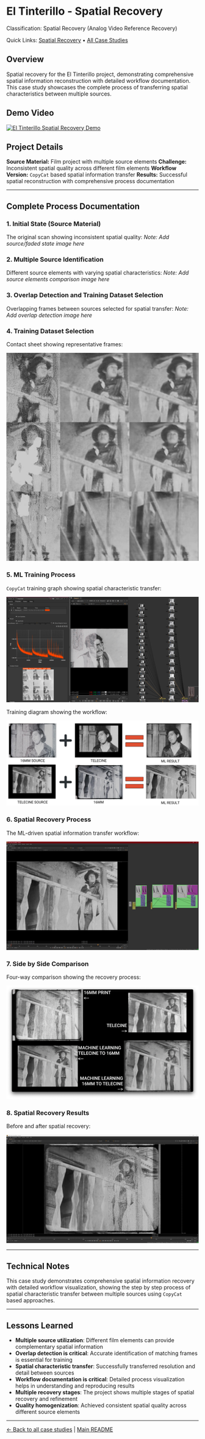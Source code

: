 # El Tinterillo - Spatial Recovery

Classification: Spatial Recovery (Analog Video Reference Recovery)

Quick Links: [Spatial Recovery](../spatial-recovery.md) • [All Case Studies](../case-studies.md)

## Overview
Spatial recovery for the El Tinterillo project, demonstrating comprehensive spatial information reconstruction with detailed workflow documentation. This case study showcases the complete process of transferring spatial characteristics between multiple sources.

## Demo Video

[![El Tinterillo Spatial Recovery Demo](https://img.youtube.com/vi/WGMtNO3NViQ/0.jpg)](https://www.youtube.com/watch?v=WGMtNO3NViQ)

## Project Details
**Source Material:** Film project with multiple source elements
**Challenge:** Inconsistent spatial quality across different film elements
**Workflow Version:** `CopyCat` based spatial information transfer
**Results:** Successful spatial reconstruction with comprehensive process documentation

---

## Complete Process Documentation

### 1. Initial State (Source Material)
The original scan showing inconsistent spatial quality:
*Note: Add source/faded state image here*

### 2. Multiple Source Identification
Different source elements with varying spatial characteristics:
*Note: Add source elements comparison image here*

### 3. Overlap Detection and Training Dataset Selection
Overlapping frames between sources selected for spatial transfer:
*Note: Add overlap detection image here*

### 4. Training Dataset Selection
Contact sheet showing representative frames:

![Tinterillo Contact Sheet](../images_kebab/tinterillo-contact-sheet.jpeg)

### 5. ML Training Process
`CopyCat` training graph showing spatial characteristic transfer:

![Tinterillo `CopyCat` Training Graph](../images_kebab/tinterillo-copycat-training-graph.png)

Training diagram showing the workflow:

![Tinterillo Training Diagram](../images_kebab/tinterillo-training-diagram.jpeg)

### 6. Spatial Recovery Process
The ML-driven spatial information transfer workflow:

![Tinterillo Spatial Recovery Script Overview](../images_kebab/tinterillo-spatial-recovery-script-overview.jpeg)

### 7. Side by Side Comparison
Four-way comparison showing the recovery process:

![Tinterillo 4 Way Comparison](../images_kebab/tinterillo-4-way-comparison.png)

### 8. Spatial Recovery Results
Before and after spatial recovery:

![Tinterillo Spatial Recovery Comparison](../images_kebab/tinterillo-spatial-recovery-comparison.jpeg)

---

## Technical Notes
This case study demonstrates comprehensive spatial information recovery with detailed workflow visualization, showing the step by step process of spatial characteristic transfer between multiple sources using `CopyCat` based approaches.

---

## Lessons Learned
- **Multiple source utilization**: Different film elements can provide complementary spatial information
- **Overlap detection is critical**: Accurate identification of matching frames is essential for training
- **Spatial characteristic transfer**: Successfully transferred resolution and detail between sources
- **Workflow documentation is critical**: Detailed process visualization helps in understanding and reproducing results
- **Multiple recovery stages**: The project shows multiple stages of spatial recovery and refinement
- **Quality homogenization**: Achieved consistent spatial quality across different source elements

---

[← Back to all case studies](../case-studies.md) | [Main README](../../README.md)
